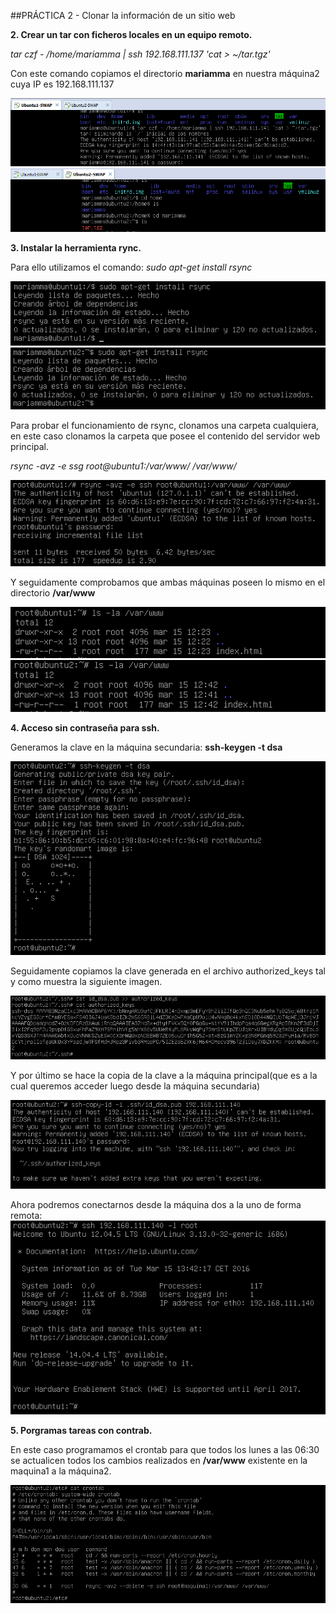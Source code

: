 ##PRÁCTICA 2 - Clonar la información de un sitio web

**2. Crear un tar con ficheros locales en un equipo remoto.**

*tar czf - /home/mariamma | ssh 192.168.111.137 'cat > ~/tar.tgz'*

Con este comando copiamos el directorio **mariamma** en nuestra máquina2 cuya IP es 192.168.111.137

![img](https://github.com/MariaMma6/SWAP/blob/master/imagenes/imgP2/1.PNG  "Ejecución del comando en la maquina1")
![img](https://github.com/MariaMma6/SWAP/blob/master/imagenes/imgP2/2.PNG  "Comprobación en la máquina2")



**3. Instalar la herramienta rync.**

Para ello utilizamos el comando: *sudo apt-get install rsync*

![img](https://github.com/MariaMma6/SWAP/blob/master/imagenes/imgP2/3.PNG  "Instalacion rsync máquina1")
![img](https://github.com/MariaMma6/SWAP/blob/master/imagenes/imgP2/4.PNG  "Instalacion rsync máquina2")

Para probar el funcionamiento de rsync, clonamos una carpeta cualquiera, en este caso clonamos la carpeta 
que posee el contenido del servidor web principal.

*rsync -avz -e ssg root@ubuntu1:/var/www/ /var/www/*

![img](https://github.com/MariaMma6/SWAP/blob/master/imagenes/imgP2/5.PNG  "Estado de apache en la máquina1")

Y seguidamente comprobamos que ambas máquinas poseen lo mismo en el directorio **/var/www**

![img](https://github.com/MariaMma6/SWAP/blob/master/imagenes/imgP2/6.PNG  "Contenido /var/www maquina1")
![img](https://github.com/MariaMma6/SWAP/blob/master/imagenes/imgP2/7.PNG  "Contenido /var/www maquina2")


**4. Acceso sin contraseña para ssh.**

Generamos la clave en la máquina secundaria: **ssh-keygen -t dsa**

![img](https://github.com/MariaMma6/SWAP/blob/master/imagenes/imgP2/8.PNG  "Generacion de clave")

Seguidamente copiamos la clave generada en el archivo authorized_keys tal y como muestra la siguiente imagen.

![img](https://github.com/MariaMma6/SWAP/blob/master/imagenes/imgP2/9.PNG  "Clave generada")

Y por último se hace la copia de la clave a la máquina principal(que es a la cual queremos acceder luego desde la máquina secundaria)

![img](https://github.com/MariaMma6/SWAP/blob/master/imagenes/imgP2/10.PNG  "Copia de clave")

Ahora podremos conectarnos desde la máquina dos a la uno de forma remota:
![img](https://github.com/MariaMma6/SWAP/blob/master/imagenes/imgP2/11.PNG  "Acceso remoto a la máquina1")


**5. Porgramas tareas con contrab.**

En este caso programamos el crontab para que todos los lunes a las 06:30 se actualicen todos los cambios realizados en **/var/www** existente
en la maquina1 a la máquina2.

![img](https://github.com/MariaMma6/SWAP/blob/master/imagenes/imgP2/12.PNG  "Crontab modificado")
